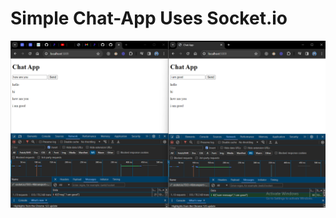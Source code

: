 ﻿# Simple Chat-App Uses Socket.io
![](https://github.com/Sammar-Hayat/chat-app-socket-io/blob/main/public/image/Screenshot%202024-03-30%20121250.png)
